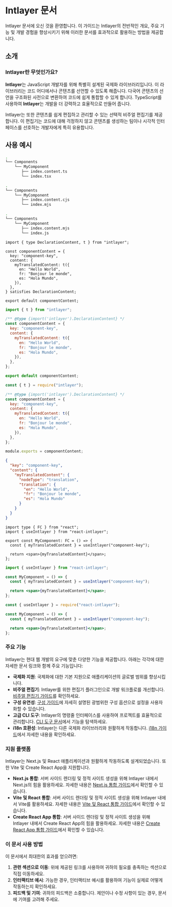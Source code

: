 # Intlayer 문서

Intlayer 문서에 오신 것을 환영합니다. 이 가이드는 Intlayer의 전반적인 개요, 주요 기능 및 개발 경험을 향상시키기 위해 이러한 문서를 효과적으로 활용하는 방법을 제공합니다.

## 소개

### Intlayer란 무엇인가요?

**Intlayer**는 JavaScript 개발자를 위해 특별히 설계된 국제화 라이브러리입니다. 이 라이브러리는 코드 어디에서나 콘텐츠를 선언할 수 있도록 해줍니다. 다국어 콘텐츠의 선언을 구조화된 사전으로 변환하여 코드에 쉽게 통합할 수 있게 합니다. TypeScript를 사용하여 **Intlayer**는 개발을 더 강력하고 효율적으로 만들어 줍니다.

Intlayer는 또한 콘텐츠를 쉽게 편집하고 관리할 수 있는 선택적 비주얼 편집기를 제공합니다. 이 편집기는 코드에 대해 걱정하지 않고 콘텐츠를 생성하는 팀이나 시각적 인터페이스를 선호하는 개발자에게 특히 유용합니다.

## 사용 예시

```bash codeFormat="typescript"
.
└── Components
    └── MyComponent
       ├── index.content.ts
       └── index.tsx
```

```bash codeFormat="commonjs"
.
└── Components
    └── MyComponent
       ├── index.content.cjs
       └── index.mjs
```

```bash codeFormat="esm"
.
└── Components
    └── MyComponent
       ├── index.content.mjs
       └── index.js
```

```tsx fileName="src/components/MyComponent/index.content.ts" contentDeclarationFormat="typescript"
import { type DeclarationContent, t } from "intlayer";

const componentContent = {
  key: "component-key",
  content: {
    myTranslatedContent: t({
      en: "Hello World",
      fr: "Bonjour le monde",
      es: "Hola Mundo",
    }),
  },
} satisfies DeclarationContent;

export default componentContent;
```

```javascript fileName="src/components/MyComponent/index.content.mjs" contentDeclarationFormat="esm"
import { t } from "intlayer";

/** @type {import('intlayer').DeclarationContent} */
const componentContent = {
  key: "component-key",
  content: {
    myTranslatedContent: t({
      en: "Hello World",
      fr: "Bonjour le monde",
      es: "Hola Mundo",
    }),
  },
};

export default componentContent;
```

```javascript fileName="src/components/MyComponent/index.content.cjs" contentDeclarationFormat="commonjs"
const { t } = require("intlayer");

/** @type {import('intlayer').DeclarationContent} */
const componentContent = {
  key: "component-key",
  content: {
    myTranslatedContent: t({
      en: "Hello World",
      fr: "Bonjour le monde",
      es: "Hola Mundo",
    }),
  },
};

module.exports = componentContent;
```

```json fileName="src/components/MyComponent/index.content.json" contentDeclarationFormat="json"
{
  "key": "component-key",
  "content": {
    "myTranslatedContent": {
      "nodeType": "translation",
      "translation": {
        "en": "Hello World",
        "fr": "Bonjour le monde",
        "es": "Hola Mundo"
      }
    }
  }
}
```

```tsx fileName="src/components/MyComponent/index.tsx" codeFormat="typescript"
import type { FC } from "react";
import { useIntlayer } from "react-intlayer";

export const MyComponent: FC = () => {
  const { myTranslatedContent } = useIntlayer("component-key");

  return <span>{myTranslatedContent}</span>;
};
```

```jsx fileName="src/components/MyComponent/index.mjx" codeFormat="esm"
import { useIntlayer } from "react-intlayer";

const MyComponent = () => {
  const { myTranslatedContent } = useIntlayer("component-key");

  return <span>{myTranslatedContent}</span>;
};
```

```jsx fileName="src/components/MyComponent/index.csx" codeFormat="commonjs"
const { useIntlayer } = require("react-intlayer");

const MyComponent = () => {
  const { myTranslatedContent } = useIntlayer("component-key");

  return <span>{myTranslatedContent}</span>;
};
```

### 주요 기능

Intlayer는 현대 웹 개발의 요구에 맞춘 다양한 기능을 제공합니다. 아래는 각각에 대한 자세한 문서 링크와 함께 주요 기능입니다:

- **국제화 지원**: 국제화에 대한 기본 지원으로 애플리케이션의 글로벌 범위를 향상시킵니다.
- **비주얼 편집기**: Intlayer를 위한 편집기 플러그인으로 개발 워크플로를 개선합니다. [비주얼 편집기 가이드](https://github.com/aymericzip/intlayer/blob/main/docs/ko/intlayer_editor.md)를 확인하세요.
- **구성 유연성**: [구성 가이드](https://github.com/aymericzip/intlayer/blob/main/docs/ko/configuration.md)에 자세히 설명된 광범위한 구성 옵션으로 설정을 사용자화할 수 있습니다.
- **고급 CLI 도구**: Intlayer의 명령줄 인터페이스를 사용하여 프로젝트를 효율적으로 관리합니다. [CLI 도구 문서](https://github.com/aymericzip/intlayer/blob/main/docs/ko/intlayer_cli.md)에서 기능을 탐색하세요.
- **i18n 호환성**: Intlayer는 다른 국제화 라이브러리와 원활하게 작동합니다. [i18n 가이드](https://github.com/aymericzip/intlayer/blob/main/docs/ko/intlayer_with_i18next.md)에서 자세한 내용을 확인하세요.

### 지원 플랫폼

Intlayer는 Next.js 및 React 애플리케이션과 원활하게 작동하도록 설계되었습니다. 또한 Vite 및 Create React App을 지원합니다.

- **Next.js 통합**: 서버 사이드 렌더링 및 정적 사이트 생성을 위해 Intlayer 내에서 Next.js의 힘을 활용하세요. 자세한 내용은 [Next.js 통합 가이드](https://github.com/aymericzip/intlayer/blob/main/docs/ko/intlayer_with_nextjs_15.md)에서 확인할 수 있습니다.
- **Vite 및 React 통합**: 서버 사이드 렌더링 및 정적 사이트 생성을 위해 Intlayer 내에서 Vite를 활용하세요. 자세한 내용은 [Vite 및 React 통합 가이드](https://github.com/aymericzip/intlayer/blob/main/docs/ko/intlayer_with_vite+react.md)에서 확인할 수 있습니다.
- **Create React App 통합**: 서버 사이드 렌더링 및 정적 사이트 생성을 위해 Intlayer 내에서 Create React App의 힘을 활용하세요. 자세한 내용은 [Create React App 통합 가이드](https://github.com/aymericzip/intlayer/blob/main/docs/ko/intlayer_with_create_react_app.md)에서 확인할 수 있습니다.

### 이 문서 사용 방법

이 문서에서 최대한의 효과를 얻으려면:

1. **관련 섹션으로 이동**: 위에 제공된 링크를 사용하여 귀하의 필요를 충족하는 섹션으로 직접 이동하세요.
2. **인터랙티브 예시**: 가능한 경우, 인터랙티브 예시를 활용하여 기능이 실제로 어떻게 작동하는지 확인하세요.
3. **피드백 및 기여**: 귀하의 피드백은 소중합니다. 제안이나 수정 사항이 있는 경우, 문서에 기여를 고려해 주세요.
